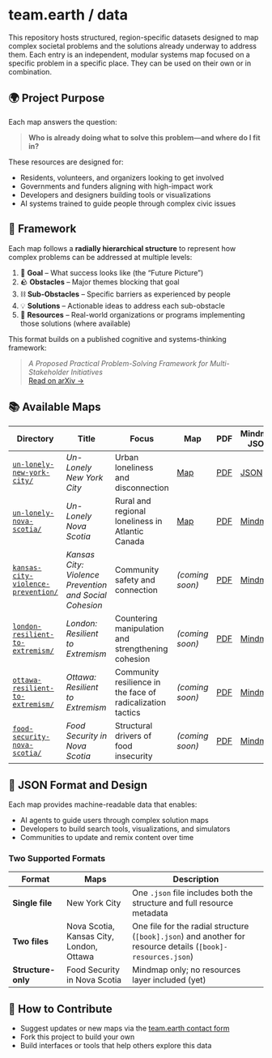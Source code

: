 # team.earth / data

This repository hosts structured, region-specific datasets designed to map complex societal problems and the solutions already underway to address them. Each entry is an independent, modular systems map focused on a specific problem in a specific place. They can be used on their own or in combination.

## 🌍 Project Purpose

Each map answers the question:

> **Who is already doing what to solve this problem—and where do I fit in?**

These resources are designed for:
- Residents, volunteers, and organizers looking to get involved  
- Governments and funders aligning with high-impact work  
- Developers and designers building tools or visualizations  
- AI systems trained to guide people through complex civic issues

## 📐 Framework

Each map follows a **radially hierarchical structure** to represent how complex problems can be addressed at multiple levels:

1. 🎯 **Goal** – What success looks like (the “Future Picture”)  
2. 🪨 **Obstacles** – Major themes blocking that goal  
3. ⛓️ **Sub-Obstacles** – Specific barriers as experienced by people  
4. 💡 **Solutions** – Actionable ideas to address each sub-obstacle  
5. 🧭 **Resources** – Real-world organizations or programs implementing those solutions (where available)

This format builds on a published cognitive and systems-thinking framework:

> *A Proposed Practical Problem-Solving Framework for Multi-Stakeholder Initiatives*  
> [Read on arXiv →](https://arxiv.org/pdf/1911.13155.pdf)

## 📚 Available Maps

| Directory | Title | Focus | Map | PDF | Mindmap JSON | Resources JSON |
|-----------|-------|-------|-----|-----|---------------|----------------|
| [`un-lonely-new-york-city/`](./un-lonely-new-york-city/) | *Un-Lonely New York City* | Urban loneliness and disconnection | [Map](https://www.google.com/maps/d/viewer?mid=1jfIz0rAfu2L8w3gEdjKIxq0BfDGMr3E) | [PDF](./un-lonely-new-york-city/Un-Lonely%20New%20York%20City%20PDF%20r.pdf) | [JSON](./un-lonely-new-york-city/un-lonely-new-york-city.json) | Integrated |
| [`un-lonely-nova-scotia/`](./un-lonely-nova-scotia/) | *Un-Lonely Nova Scotia* | Rural and regional loneliness in Atlantic Canada | [Map](https://www.google.com/maps/d/viewer?mid=1AJY1yIR4D8bH1LMCGz9fKRLSn8mU5fg) | [PDF](./un-lonely-nova-scotia/Un-Lonely%20Nova%20Scotia.pdf) | [Mindmap](./un-lonely-nova-scotia/un-lonely-nova-scotia.json) | [Resources](./un-lonely-nova-scotia/un-lonely-nova-scotia-resources.json) |
| [`kansas-city-violence-prevention/`](./kansas-city-violence-prevention/) | *Kansas City: Violence Prevention and Social Cohesion* | Community safety and connection | *(coming soon)* | [PDF](./kansas-city-violence-prevention/Kansas%20City%2C%20Violence%20Prevention%20and%20Social%20Cohesion.pdf) | [Mindmap](./kansas-city-violence-prevention/kansas-city-violence-prevention.json) | [Resources](./kansas-city-violence-prevention/kansas-city-violence-prevention-resources.json) |
| [`london-resilient-to-extremism/`](./london-resilient-to-extremism/) | *London: Resilient to Extremism* | Countering manipulation and strengthening cohesion | *(coming soon)* | [PDF](./london-resilient-to-extremism/London%20Resilient%20to%20Extremism.pdf) | [Mindmap](./london-resilient-to-extremism/london-resilient-to-extremism.json) | [Resources](./london-resilient-to-extremism/london-resilient-to-extremism-resources.json) |
| [`ottawa-resilient-to-extremism/`](./ottawa-resilient-to-extremism/) | *Ottawa: Resilient to Extremism* | Community resilience in the face of radicalization tactics | *(coming soon)* | [PDF](./ottawa-resilient-to-extremism/Ottawa%20Resilient%20to%20Extremism.pdf) | [Mindmap](./ottawa-resilient-to-extremism/ottawa-resilient-to-extremism.json) | [Resources](./ottawa-resilient-to-extremism/ottawa-resilient-to-extremism-resources.json) |
| [`food-security-nova-scotia/`](./food-security-nova-scotia/) | *Food Security in Nova Scotia* | Structural drivers of food insecurity | *(coming soon)* | [PDF](./food-security-nova-scotia/Food%20Security%20in%20Nova%20Scotia.pdf) | [Mindmap](./food-security-nova-scotia/food-security-nova-scotia.json) | Not yet available |

## 🔧 JSON Format and Design

Each map provides machine-readable data that enables:
- AI agents to guide users through complex solution maps  
- Developers to build search tools, visualizations, and simulators  
- Communities to update and remix content over time

### Two Supported Formats

| Format | Maps | Description |
|--------|------|-------------|
| **Single file** | New York City | One `.json` file includes both the structure and full resource metadata |
| **Two files** | Nova Scotia, Kansas City, London, Ottawa | One file for the radial structure (`[book].json`) and another for resource details (`[book]-resources.json`) |
| **Structure-only** | Food Security in Nova Scotia | Mindmap only; no resources layer included (yet) |

## 🤝 How to Contribute

- Suggest updates or new maps via the [team.earth contact form](https://team.earth/contact)  
- Fork this project to build your own  
- Build interfaces or tools that help others explore this data
